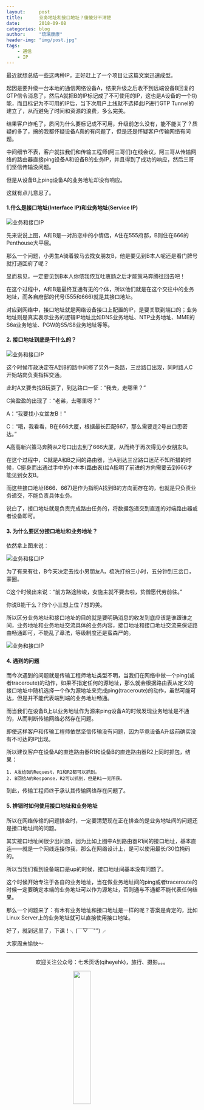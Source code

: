 ```yaml
---
layout:     post
title:      业务地址和接口地址？傻傻分不清楚
date:       2018-09-08
categories: blog
author:     "琉璃康康"
header-img: "img/post.jpg"
tags:
    - 通信
    - IP
---
```



<style>
img{
  display:block;
  margin:0
  auto;
}
</style>

<meta name="referrer" content="never">

最近就想总结一些这两种IP，正好赶上了一个项目让这篇文案迅速成型。

起因是要升级一台本地的通信网络设备A，结果升级之后收不到远端设备B回复的GTP信令消息了，然后A就把B的IP标记成了不可使用的IP，这也是A设备的一个功能，而且标记为不可用的IP后，当下次用户上线就不选择此IP进行GTP Tunnel的建立了，从而避免了时间和资源的浪费，多么完美。

结果客户炸毛了，质问为什么要标记成不可用，升级前怎么没有，能不能关了？质疑的多了，搞的我都怀疑设备A真的有问题了，但是还是怀疑客户传输网络有问题。

中间细节不表，客户就拉我们和传输工程师(阿三哥们)在线会议，阿三哥从传输网络的路由器直接ping设备A和设备B的业务IP，并且得到了成功的响应，然后三哥们坚信传输没问题。

但是从设备B上ping设备A的业务地址却没有响应。

这就有点儿意思了。

#### 1.什么是接口地址(Interface IP)和业务地址(Service IP)

![业务和接口IP][1]

先来说说上图，A和B是一对热恋中的小情侣，A住在555府邸，B则住在666的Penthouse大平层。

那么一个问题，小男生A骑着骏马去找女朋友B，他是要见到B本人呢还是看门牌号就打道回府了呢？

显而易见，一定要见到B本人你侬我侬互吐衷肠之后才能策马奔腾往回去吧！

在这个过程中，A和B是最终互通有无的个体，所以他们就是在这个交往中的业务地址，而各自府邸的代号(555和666)就是其接口地址。

对应到网络中，接口地址就是网络设备接口上配置的IP，是要关联到端口的；业务地址则是真实表示业务的逻辑IP地址比如DNS业务地址、NTP业务地址、MME的S6a业务地址、PGW的S5/S8业务地址等等。

#### 2. 接口地址到底是干什么的？

![业务和接口IP][2]

这个时候市政决定在A到B的路中间修了另外一条路，三岔路口出现，同时路人C开始站岗负责指挥交通。

此时A又要去找B玩耍了，到达路口一怔：“我去，走哪里？”

C笑盈盈的出现了：“老弟，去哪里呀？”

A：“我要找小女盆友B！”

C：“哦，我看看，B在666大厦，根据最长匹配667，那么需要走2号出口思密达。”

A高高新兴策马奔腾从2号口出去到了666大厦，从而终于再次得见小女朋友B。

在这个过程中，C就是A和B之间的路由器，当A到达三岔路口迷茫不知所措的时候，C挺身而出通过手中的小本本(路由表)给A指明了前进的方向需要去到666才能见到女友B。

而这些接口地址(666、667)是作为指明A找到B的方向而存在的，也就是只负责业务递交，不能负责具体业务。

说白了，接口地址就是负责完成路由任务的，将数据包递交到直连的对端路由器或者设备即可。

#### 3. 为什么要区分接口地址和业务地址？

依然拿上图来说：

![业务和接口IP][2]

为了有来有往，B今天决定去找小男朋友A，梳洗打扮三小时，五分钟到三岔口，蒙圈。

C这个时候出来说：“前方路途险峻，女施主就不要去啦，贫僧愿代劳前往。”

你说B能干么？你个小三想上位？想的美。

所以区分业务地址和接口地址的目的就是要明确消息的收发到底应该是谁跟谁之间，业务地址和业务地址交流具体的业务内容，接口地址和接口地址交流来保证路由畅通即可，不能乱了章法，等级制度还是蛮森严的。

![业务和接口IP][3]

#### 4. 遇到的问题

而今次遇到的问题就是传输工程师地址类型不明，当我们在网络中做一个ping(或者traceroute)的动作，如果不指定任何的源地址，那么就会根据路由表从定义的接口地址中随机选择一个作为源地址来完成ping(traceroute)的动作，虽然可能可达，但是并不能代表端到端的业务地址畅通。

而当我们在设备B上以业务地址作为源来ping设备A的时候发现业务地址是不通的，从而判断传输网络必然存在问题。

即使这样客户和传输工程师依然坚信传输没有问题，因为毕竟设备A升级前确实没有不可达的IP出现。

所以建议客户在设备A的直连路由器R1和设备B的直连路由器R2上同时抓包，结果：
```
1. A发给B的Request，R1和R2都可以抓到。
2. B回给A的Response，R2可以抓到，但是R1一无所获。
```
到此，传输工程师终于承认其传输网络存在问题了。

#### 5. 排错时如何使用接口地址和业务地址

所以在网络传输的问题排查时，一定要清楚现在正在排查的是业务地址间的问题还是接口地址间的问题。

其实接口地址间很少出问题，因为比如上图中A到路由器R1间的接口地址，基本直连——就是一个网线连接你我，那么在网络设计上，是可以使用最长/30位掩码的。

所以当我们看到设备端口是up的时候，接口地址间基本没有问题了。

这个时候开始专注于各自的业务地址，当在做业务地址间的ping或者traceroute的时候一定要确定本端的业务地址可以作为源地址，否则通与不通都不能代表任何结果。

那么一个问题来了：有木有业务地址和接口地址是一样的呢？答案是肯定的，比如Linux Server上的业务地址就可以直接使用接口地址。

好了，就到这里了，下课！╮(￣▽￣"")╭

大家周末愉快～

------------
<p align="center">欢迎关注公众号：七禾页话(qiheyehk)，旅行、摄影。。。</p>
<img src="https://mmbiz.qpic.cn/mmbiz_jpg/QqiaFS6NT0eD1g2UjYu4VfCGHmbhgVqOAnNnJQfN7ZhRVUCopYOsfpPtIEB95VNEqu8trAxJXzGDg01ka6z6wzQ/0?wx_fmt=jpeg" width="30%" />

  [1]: https://mmbiz.qpic.cn/mmbiz_png/QqiaFS6NT0eCz7Nm9VolHPcmO0shzsg7f2QODetb06WjzwqEWLhEnUWqiaureW9xKHg9VjEXIAm3wtWclZWsDpMA/0?wx_fmt=png
  [2]: https://mmbiz.qpic.cn/mmbiz_png/QqiaFS6NT0eCz7Nm9VolHPcmO0shzsg7f5OibokhMT1pOP0rEefYMniaFTaKoyVQNkibKaQZMQbC3G84MkicQpcI9qg/0?wx_fmt=png
  [3]: https://mmbiz.qpic.cn/mmbiz_png/QqiaFS6NT0eCz7Nm9VolHPcmO0shzsg7feMQzliavyUNp8qGjR9RYesYKfM2d1xCdN3Pvp9icMmeNue4TY2nlpMeQ/0?wx_fmt=png


